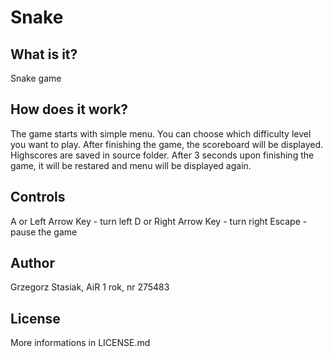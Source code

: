 # Snake

## What is it?

Snake game

## How does it work?

The game starts with simple menu. You can choose which difficulty level you want to play.
After finishing the game, the scoreboard will be displayed. Highscores are saved in source folder.
After 3 seconds upon finishing the game, it will be restared and menu will be displayed again.

## Controls

A or Left Arrow Key - turn left
D or Right Arrow Key - turn right
Escape - pause the game

## Author
Grzegorz Stasiak, AiR 1 rok, nr 275483

## License
More informations in LICENSE.md